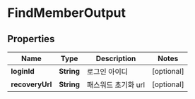 

# FindMemberOutput


## Properties

Name | Type | Description | Notes
------------ | ------------- | ------------- | -------------
**loginId** | **String** | 로그인 아이디 |  [optional]
**recoveryUrl** | **String** | 패스워드 초기화 url |  [optional]



